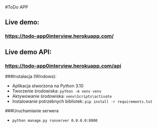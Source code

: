 #ToDo APP

## Live demo:
### https://todo-app0interview.herokuapp.com/

## Live demo API:
### https://todo-app0interview.herokuapp.com/api

###Instalacja (Windows):
- Aplikacja stworzona na Python 3.10
- Tworzenie środowiska: `python -m venv venv`
- Aktywowanie środowiska: `venv\Scripts\activate`
- Instalowanie potrzebnych bibliotek: `pip install -r requirements.txt`

###Uruchamianie serwera
- `python manage.py runserver 0.0.0.0:8000`